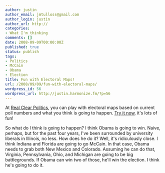 ```yaml
---
author: justin
author_email: jmtulloss@gmail.com
author_login: justin
author_url: http://
categories:
- What I'm thinking
comments: []
date: 2008-09-09T00:00:00Z
published: true
status: publish
tags:
- Politics
- McCain
- Obama
- Election
title: Fun with Electoral Maps!
url: /2008/09/09/fun-with-electoral-maps/
wordpress_id: 56
wordpress_url: http://justin.harmonize.fm/?p=56
---
```


At <a href="http://www.realclearpolitics.com/">Real Clear Politics</a>, you can play with electoral maps based on current poll numbers and what you think is going to happen. <a href="http://www.realclearpolitics.com/epolls/maps/obama_vs_mccain/">Try it now</a>, it's lots of fun!

So what do I think is going to happen? I think Obama is going to win. Naive, perhaps, but for the past four years, I've been surrounded by university liberals in Illinois, no less. How does he do it? Well, it's ridiculously close. I think Indiana and Florida are going to go McCain. In that case, Obama needs to grab both New Mexico and Colorado. Assuming he can do that, Virginia, Pennsylvania, Ohio, and Michigan are going to be big battlegrounds. If Obama can win two of those, he'll win the election. I think he's going to do it.
